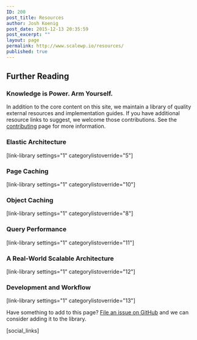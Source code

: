 ```yaml
---
ID: 200
post_title: Resources
author: Josh Koenig
post_date: 2015-12-13 20:35:59
post_excerpt: ""
layout: page
permalink: http://www.scalewp.io/resources/
published: true
---
```


## Further Reading

### Knowledge is Power. Arm Yourself. 

In addition to the core content on this site, we maintain a library of quality external resources and implementation guides. If you have additional resource links to suggest, we welcome those contributions. See the [contributing](/contributing/) page for more information.

### Elastic Architecture
[link-library settings="1" categorylistoverride="5"]

### Page Caching
[link-library settings="1" categorylistoverride="10"]

### Object Caching
[link-library settings="1" categorylistoverride="8"]

### Query Performance
[link-library settings="1" categorylistoverride="11"]

### A Real-World Scalable Architecture
[link-library settings="1" categorylistoverride="12"]

### Development and Workflow
[link-library settings="1" categorylistoverride="13"]

Have something to add to this page? [File an issue on GitHub](https://github.com/pantheon-systems/wordpress-at-scale/issues/new?labels=resource) and we can consider adding it to the library.

<!--- Do not edit below this line. Automatically pulls in resources. -->

[social_links]